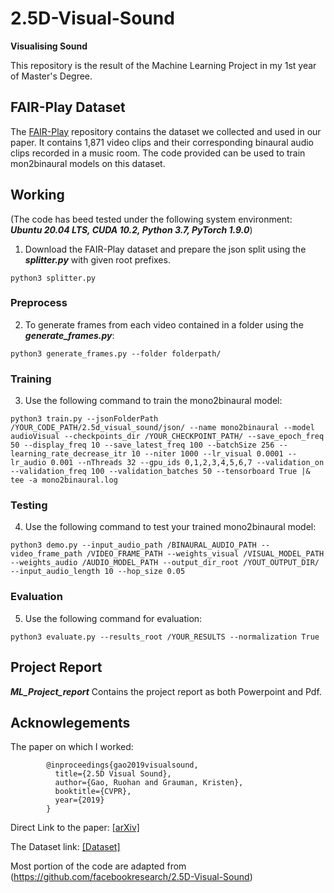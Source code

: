 # 2.5D-Visual-Sound
**Visualising Sound**

This repository is the result of the Machine Learning Project in my 1st year of Master's Degree.

## FAIR-Play Dataset
The [FAIR-Play](https://github.com/facebookresearch/FAIR-Play) repository contains the dataset we collected and used in our paper. It contains 1,871 video clips and their corresponding binaural audio clips recorded in a music room. The code provided can be used to train mon2binaural models on this dataset.


## Working
(The code has beed tested under the following system environment: ***Ubuntu 20.04 LTS, CUDA 10.2, Python 3.7, PyTorch 1.9.0***)

1. Download the FAIR-Play dataset and prepare the json split using the ***splitter.py*** with given root prefixes.

```
python3 splitter.py
```


### Preprocess

2. To generate frames from each video contained in a folder using the ***generate_frames.py***:

```
python3 generate_frames.py --folder folderpath/
```


### Training

3. Use the following command to train the mono2binaural model:
```
python3 train.py --jsonFolderPath /YOUR_CODE_PATH/2.5d_visual_sound/json/ --name mono2binaural --model audioVisual --checkpoints_dir /YOUR_CHECKPOINT_PATH/ --save_epoch_freq 50 --display_freq 10 --save_latest_freq 100 --batchSize 256 --learning_rate_decrease_itr 10 --niter 1000 --lr_visual 0.0001 --lr_audio 0.001 --nThreads 32 --gpu_ids 0,1,2,3,4,5,6,7 --validation_on --validation_freq 100 --validation_batches 50 --tensorboard True |& tee -a mono2binaural.log
```

### Testing
4. Use the following command to test your trained mono2binaural model:
```
python3 demo.py --input_audio_path /BINAURAL_AUDIO_PATH --video_frame_path /VIDEO_FRAME_PATH --weights_visual /VISUAL_MODEL_PATH --weights_audio /AUDIO_MODEL_PATH --output_dir_root /YOUT_OUTPUT_DIR/ --input_audio_length 10 --hop_size 0.05
```

### Evaluation
5. Use the following command for evaluation:
```
python3 evaluate.py --results_root /YOUR_RESULTS --normalization True
```
## Project Report

***ML_Project_report*** Contains the project report as both Powerpoint and Pdf.

## Acknowlegements

The paper on which I worked:

```
        @inproceedings{gao2019visualsound,
          title={2.5D Visual Sound},
          author={Gao, Ruohan and Grauman, Kristen},
          booktitle={CVPR},
          year={2019}
        }
```       
Direct Link to the paper: [[arXiv]](https://arxiv.org/abs/1812.04204)

The Dataset link: [[Dataset]](https://github.com/facebookresearch/FAIR-Play)


Most portion of the code are adapted from (https://github.com/facebookresearch/2.5D-Visual-Sound)

